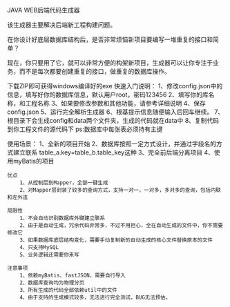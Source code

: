 JAVA WEB后端代码生成器

该生成器主要解决后端新工程构建问题。

在你设计好底层数据库结构后，是否非常烦恼新项目要编写一堆重复的接口和简单？

现在，你只要用了它，就可以非常方便的构架新项目，生成器可以让你专注于业务，而不是每次都要创建重复的接口，做重复的数据库操作。

下载ZIP即可获得windows编译好的exe
快速入门说明：
    1、修改config.json中的信息，填写好你的数据库信息，默认用户root，密码123456
    2、填写你的库名称，和工程名称
    3、如果要修改参数和其他功能，请参考详细说明
    4、保存config.json
    5、运行完全解析生成器
    6、根基提示信息随便输入后回车继续。
    7、根目录下会生成config和data两个文件夹，生成的代码就在data中
    8、复制代码到你工程文件的源代码下
    ps:数据库中每张表必须持有主键
    
使用场景：
    1、全新的项目开始
    2、数据库按照一定方式设计，并通过字段名的方式建立联系
        table_a.key=table_b.table_key这种
    3、完全前后端分离项目
    4、使用myBatis的项目
    
    优点
        1、从控制层到Mapper，全部一键生成
        2、对Mapper层封装了较多的查询方式，支持一对一，一对多，多对多的查询，包括内联和左外连
    
    局限性
        1、不会自动识别数据库外键建立联系
        2、由于是自动生成，冗余代码非常多，不过不用担心，全在自动生成的文件中，你不需要修改它
        3、如果数据库底层结构变化，需要手动复制新的自动生成的核心文件替换原本的文件
        4、只支持MySQL
        5、业务逻辑还需要你来写
        
    注意事项
        1、依赖myBatis、fastJSON，需要自行导入
        2、数据库查询均为物理分页
        3、所有生成的代码全部依赖util中的文件
        4、由于支持的生成模式较多，无法进行完全测试，BUG无法预估。
